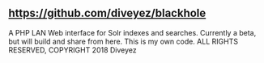 https://github.com/diveyez/blackhole
--
A PHP LAN Web interface for Solr indexes and searches.
Currently a beta, but will build and share from here. This is my own code. 
ALL RIGHTS RESERVED, COPYRIGHT 2018 Diveyez
